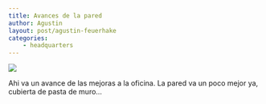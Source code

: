 ```yaml
---
title: Avances de la pared
author: Agustin
layout: post/agustin-feuerhake
categories:
    - headquarters
---
```


![][1]

Ahi va un avance de las mejoras a la oficina. La pared va un poco mejor ya, cubierta de pasta de muro…

[1]: /images/pared-2.jpg
